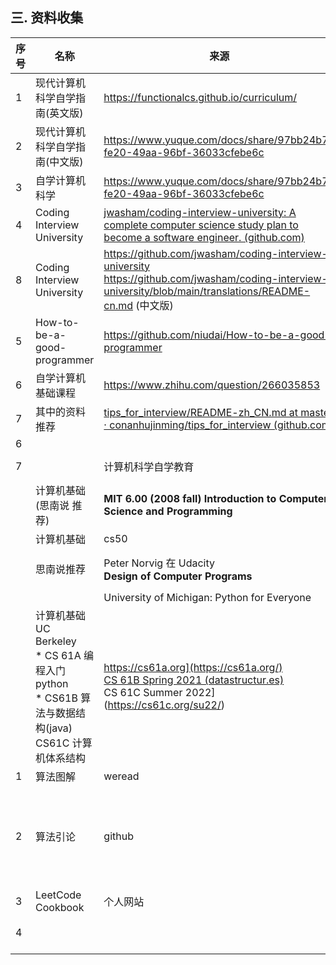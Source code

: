 

## 三. 资料收集

| 序号 | 名称                           | 来源                                                         | 完成情况 |
| ---- | ------------------------------ | ------------------------------------------------------------ | -------- |
| 1    | 现代计算机科学自学指南(英文版) | https://functionalcs.github.io/curriculum/                   |          |
| 2    | 现代计算机科学自学指南(中文版) | https://www.yuque.com/docs/share/97bb24b7-fe20-49aa-96bf-36033cfebe6c |          |
| 3    | 自学计算机科学                 | https://www.yuque.com/docs/share/97bb24b7-fe20-49aa-96bf-36033cfebe6c |          |
| 4    | Coding Interview University    | [jwasham/coding-interview-university: A complete computer science study plan to become a software engineer. (github.com)](https://github.com/jwasham/coding-interview-university) |          |
| 8    | Coding Interview University    | https://github.com/jwasham/coding-interview-university<br />https://github.com/jwasham/coding-interview-university/blob/main/translations/README-cn.md  (中文版) |                                                              |
| 5    | How-to-be-a-good-programmer    | https://github.com/niudai/How-to-be-a-good-programmer        |          |
| 6    | 自学计算机基础课程             | https://www.zhihu.com/question/266035853                     |          |
| 7    | 其中的资料推荐                 | [tips_for_interview/README-zh_CN.md at master · conanhujinming/tips_for_interview (github.com)](https://github.com/conanhujinming/tips_for_interview/blob/master/README-zh_CN.md) |          |
| 6     |                    |                                                              | https://techdevguide.withgoogle.com/                         |
| 7     |                    | 计算机科学自学教育                                           | https://github.com/ossu/computer-science-cn/blob/master/README.md |
|       | 计算机基础(思南说 推荐) | **MIT 6.00 (2008 fall) Introduction to Computer Science and Programming** | https://bit.ly/2neVySQ                                       |
|       | 计算机基础         | cs50                                                         |                                                              |
|       | 思南说推荐 | Peter Norvig 在 Udacity<br />**Design of Computer Programs** | https://www.udacity.com/course/design-of-computer-programs%E2%80%93cs212 |
|       |                    | University of Michigan: Python for Everyone                  | www.coursera.org/specializations/python                      |
| | 计算机基础<br />UC Berkeley<br />* CS 61A 编程入门python<br />* CS61B 算法与数据结构(java)<br />CS61C 计算机体系结构 | [https://cs61a.org](https://cs61a.org/)<br />CS 61B Spring 2021 (datastructur.es)](https://sp21.datastructur.es/)<br /> CS 61C Summer 2022](https://cs61c.org/su22/) | twitter博主推荐                                              |
| 1    | 算法图解          | weread   | 未开始                                                       |
| 2    | 算法引论          | github   | [reading-book/算法引论：一种创造性方法.pdf at master · chungchi300/reading-book (github.com)](https://github.com/chungchi300/reading-book/blob/master/library/data structure and algrithm/算法引论：一种创造性方法.pdf) |
| 3    | LeetCode Cookbook | 个人网站 | books.halfrost.com/leetcode                                  |
| 4    |                   |          | [labuladong 的算法小抄 :: labuladong的算法小抄 (gitee.io)](https://labuladong.gitee.io/algo/) |
| |  |  |  |
